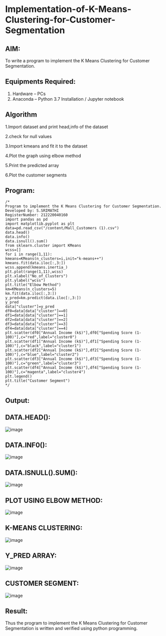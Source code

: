 # Implementation-of-K-Means-Clustering-for-Customer-Segmentation
## AIM:
To write a program to implement the K Means Clustering for Customer Segmentation.

## Equipments Required:
1. Hardware – PCs
2. Anaconda – Python 3.7 Installation / Jupyter notebook

## Algorithm
1.Import dataset and print head,info of the dataset

2.check for null values

3.Import kmeans and fit it to the dataset

4.Plot the graph using elbow method

5.Print the predicted array

6.Plot the customer segments

## Program:
```
/*
Program to implement the K Means Clustering for Customer Segmentation.
Developed by: S.SRIMATHI
RegisterNumber: 212220040160
import pandas as pd
import matplotlib.pyplot as plt
data=pd.read_csv("/content/Mall_Customers (1).csv")
data.head()
data.info()
data.isnull().sum()
from sklearn.cluster import KMeans
wcss=[]
for i in range(1,11):
kmeans=KMeans(n_clusters=i,init="k-means++")
kmeans.fit(data.iloc[:,3:])
wcss.append(kmeans.inertia_)
plt.plot(range(1,11),wcss)
plt.xlabel("No_of_Clusters")
plt.ylabel("wcss")
plt.title("Elbow Method")
km=KMeans(n_clusters=5)
km.fit(data.iloc[:,3:])
y_pred=km.predict(data.iloc[:,3:])
y_pred
data["cluster"]=y_pred
df0=data[data["cluster"]==0]
df1=data[data["cluster"]==1]
df2=data[data["cluster"]==2]
df3=data[data["cluster"]==3]
df4=data[data["cluster"]==4]
plt.scatter(df0["Annual Income (k$)"],df0["Spending Score (1-100)"],c="red",label="cluster0")
plt.scatter(df1["Annual Income (k$)"],df1["Spending Score (1-100)"],c="black",label="cluster1")
plt.scatter(df2["Annual Income (k$)"],df2["Spending Score (1-100)"],c="blue",label="cluster2")
plt.scatter(df3["Annual Income (k$)"],df3["Spending Score (1-100)"],c="green",label="cluster3")
plt.scatter(df4["Annual Income (k$)"],df4["Spending Score (1-100)"],c="magenta",label="cluster4")
plt.legend()
plt.title("Customer Segment")
*/
```
## Output:
## DATA.HEAD():
![image](https://github.com/srimathi-25/Implementation-of-K-Means-Clustering-for-Customer-Segmentation/assets/114581999/ad279d34-66af-4d65-ba94-bd5d0e96947c)
## DATA.INF0():
![image](https://github.com/srimathi-25/Implementation-of-K-Means-Clustering-for-Customer-Segmentation/assets/114581999/fc25e209-debe-41e9-8c86-7fca16fa360f)
## DATA.ISNULL().SUM():
![image](https://github.com/srimathi-25/Implementation-of-K-Means-Clustering-for-Customer-Segmentation/assets/114581999/f0626442-2bc3-46a6-91a2-e7a6e5d4d275)
## PLOT USING ELBOW METHOD:
![image](https://github.com/srimathi-25/Implementation-of-K-Means-Clustering-for-Customer-Segmentation/assets/114581999/4d7a5d17-cbb1-454c-a6c1-20148cbc3ebf)
## K-MEANS CLUSTERING:
![image](https://github.com/srimathi-25/Implementation-of-K-Means-Clustering-for-Customer-Segmentation/assets/114581999/be9b0e77-f1d4-43ac-a63c-f8097321d35e)
## Y_PRED ARRAY:
![image](https://github.com/srimathi-25/Implementation-of-K-Means-Clustering-for-Customer-Segmentation/assets/114581999/a15f4350-9cd5-470c-afb3-49a9a98e797a)
## CUSTOMER SEGMENT:
![image](https://github.com/srimathi-25/Implementation-of-K-Means-Clustering-for-Customer-Segmentation/assets/114581999/6949fb52-0ffb-42eb-91f0-6c79a94efed0)
## Result:
Thus the program to implement the K Means Clustering for Customer Segmentation is written and verified using python programming.
